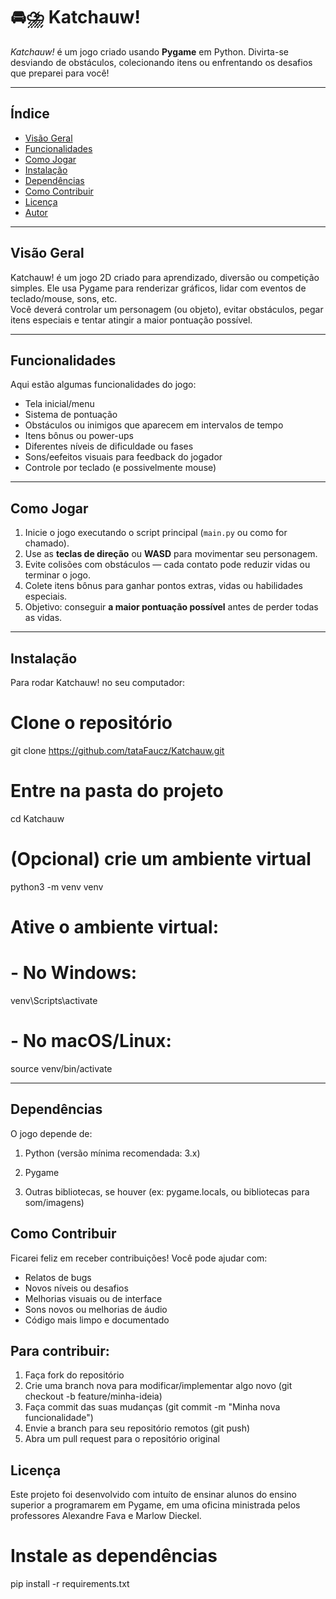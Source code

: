 # 🚘⛈️ Katchauw!

*Katchauw!* é um jogo criado usando **Pygame** em Python. Divirta-se desviando de obstáculos, colecionando itens ou enfrentando os desafios que preparei para você!

---

## Índice

- [Visão Geral](#visão-geral)  
- [Funcionalidades](#funcionalidades)  
- [Como Jogar](#como-jogar)  
- [Instalação](#instalação)  
- [Dependências](#dependências)  
- [Como Contribuir](#como-contribuir)  
- [Licença](#licença)  
- [Autor](#autor)  

---

## Visão Geral

Katchauw! é um jogo 2D criado para aprendizado, diversão ou competição simples. Ele usa Pygame para renderizar gráficos, lidar com eventos de teclado/mouse, sons, etc.  
Você deverá controlar um personagem (ou objeto), evitar obstáculos, pegar itens especiais e tentar atingir a maior pontuação possível.

---

## Funcionalidades

Aqui estão algumas funcionalidades do jogo:

- Tela inicial/menu  
- Sistema de pontuação  
- Obstáculos ou inimigos que aparecem em intervalos de tempo  
- Itens bônus ou power-ups  
- Diferentes níveis de dificuldade ou fases  
- Sons/eefeitos visuais para feedback do jogador  
- Controle por teclado (e possivelmente mouse)  

---

## Como Jogar

1. Inicie o jogo executando o script principal (`main.py` ou como for chamado).  
2. Use as **teclas de direção** ou **WASD** para movimentar seu personagem.  
3. Evite colisões com obstáculos — cada contato pode reduzir vidas ou terminar o jogo.  
4. Colete itens bônus para ganhar pontos extras, vidas ou habilidades especiais.  
5. Objetivo: conseguir **a maior pontuação possível** antes de perder todas as vidas.  

---

## Instalação

Para rodar Katchauw! no seu computador:

# Clone o repositório
git clone https://github.com/tataFaucz/Katchauw.git

# Entre na pasta do projeto
cd Katchauw

# (Opcional) crie um ambiente virtual
python3 -m venv venv
# Ative o ambiente virtual:
# - No Windows:
venv\Scripts\activate
# - No macOS/Linux:
source venv/bin/activate

---

## Dependências

O jogo depende de:

1. Python (versão mínima recomendada: 3.x)

2. Pygame

3. Outras bibliotecas, se houver (ex: pygame.locals, ou bibliotecas para som/imagens)

## Como Contribuir

Ficarei feliz em receber contribuições! Você pode ajudar com:

- Relatos de bugs
- Novos níveis ou desafios
- Melhorias visuais ou de interface
- Sons novos ou melhorias de áudio
- Código mais limpo e documentado

## Para contribuir:

1. Faça fork do repositório
2. Crie uma branch nova para modificar/implementar algo novo (git checkout -b feature/minha-ideia)
3. Faça commit das suas mudanças (git commit -m "Minha nova funcionalidade")
4. Envie a branch para seu repositório remotos (git push)
5. Abra um pull request para o repositório original

## Licença

Este projeto foi desenvolvido com intuíto de ensinar alunos do ensino superior a programarem em Pygame, em uma oficina ministrada pelos professores Alexandre Fava e Marlow Dieckel.

# Instale as dependências
pip install -r requirements.txt
